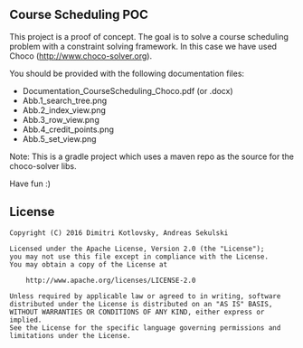 ## Course Scheduling POC
This project is a proof of concept. The goal is to solve a course scheduling problem with a constraint solving
framework. In this case we have used Choco (http://www.choco-solver.org).

You should be provided with the following documentation files:

* Documentation_CourseScheduling_Choco.pdf (or .docx)
* Abb.1_search_tree.png
* Abb.2_index_view.png
* Abb.3_row_view.png
* Abb.4_credit_points.png
* Abb.5_set_view.png

Note: This is a gradle project which uses a maven repo as the source for the choco-solver libs.

Have fun :)

## License

```
Copyright (C) 2016 Dimitri Kotlovsky, Andreas Sekulski

Licensed under the Apache License, Version 2.0 (the "License");
you may not use this file except in compliance with the License.
You may obtain a copy of the License at

    http://www.apache.org/licenses/LICENSE-2.0

Unless required by applicable law or agreed to in writing, software
distributed under the License is distributed on an "AS IS" BASIS,
WITHOUT WARRANTIES OR CONDITIONS OF ANY KIND, either express or implied.
See the License for the specific language governing permissions and
limitations under the License.
```
